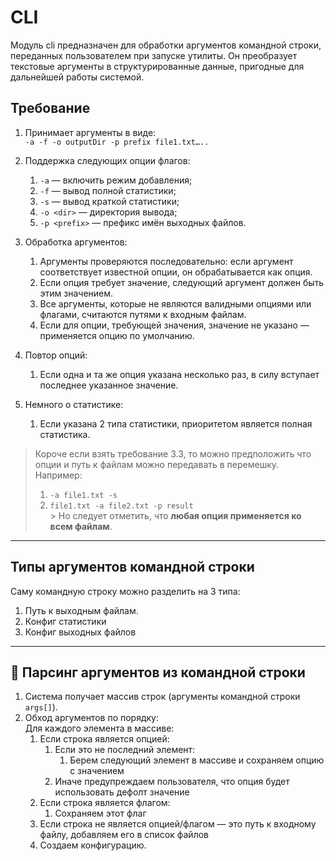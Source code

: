 # CLI

Модуль cli предназначен для обработки аргументов командной строки, переданных пользователем при запуске утилиты. Он преобразует текстовые аргументы в структурированные данные, пригодные для дальнейшей работы системой.

## Требование

1. Принимает аргументы в виде:  
   `-a -f -o outputDir -p prefix file1.txt…..`

2. Поддержка следующих опции флагов:
    1. `-a` — включить режим добавления;
    2. `-f` — вывод полной статистики;
    3. `-s` — вывод краткой статистики;
    4. `-o <dir>` — директория вывода;
    5. `-p <prefix>` — префикс имён выходных файлов.

3. Обработка аргументов:
    1. Аргументы проверяются последовательно: если аргумент соответствует известной опции, он обрабатывается как опция.
    2. Если опция требует значение, следующий аргумент должен быть этим значением.
    3. Все аргументы, которые не являются валидными опциями или флагами, считаются путями к входным файлам.
    4. Если для опции, требующей значения, значение не указано — применяется опцию по умолчанию.

4. Повтор опций:
    1. Если одна и та же опция указана несколько раз, в силу вступает последнее указанное значение.

5. Немного о статистике:
    1. Если указана 2 типа статистики, приоритетом является полная статистика.

> Короче если взять требование 3.3, то можно предположить что опции и путь к файлам можно передавать в перемешку.  
> Например:
> 1. `-a file1.txt -s`
> 2. `file1.txt -a file2.txt -p result`  
     > Но следует отметить, что **любая опция применяется ко всем файлам**.

---

## Типы аргументов командной строки

Саму командную строку можно разделить на 3 типа:
1. Путь к выходным файлам.
2. Конфиг статистики
3. Конфиг выходных файлов

---

## 🚀 Парсинг аргументов из командной строки

1. Система получает массив строк (аргументы командной строки `args[]`).
2. Обход аргументов по порядку:  
   Для каждого элемента в массиве:
    1. Если строка является опцией:
        1. Если это не последний элемент:
            1. Берем следующий элемент в массиве и сохраняем опцию с значением
        2. Иначе предупреждаем пользователя, что опция будет использовать дефолт значение
    2. Если строка является флагом:
        1. Сохраняем этот флаг
    3. Если строка не является опцией/флагом — это путь к входному файлу, добавляем его в список файлов
    4. Создаем конфигурацию.
